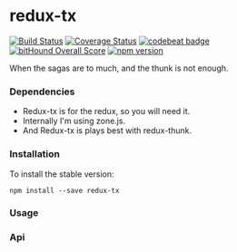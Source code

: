 # redux-tx
[![Build Status](https://travis-ci.org/majo44/redux-tx.svg?branch=master)](https://travis-ci.org/majo44/redux-tx)
[![Coverage Status](https://coveralls.io/repos/github/majo44/redux-tx/badge.svg?branch=master)](https://coveralls.io/github/majo44/redux-tx?branch=master)
[![codebeat badge](https://codebeat.co/badges/7eee07b4-cd8f-43fb-8dfd-53f2c18ae7c8)](https://codebeat.co/projects/github-com-majo44-redux-tx-master)
[![bitHound Overall Score](https://www.bithound.io/github/majo44/redux-tx/badges/score.svg)](https://www.bithound.io/github/majo44/redux-tx)
[![npm version](https://badge.fury.io/js/redux-tx.svg)](https://badge.fury.io/js/redux-tx)

When the sagas are to much, and the thunk is not enough.

 
### Dependencies

* Redux-tx is for the redux, so you will need it. 
* Internally I'm using zone.js.
* And Redux-tx is plays best with redux-thunk. 

 
### Installation

To install the stable version:

```
npm install --save redux-tx
```

### Usage

### Api
